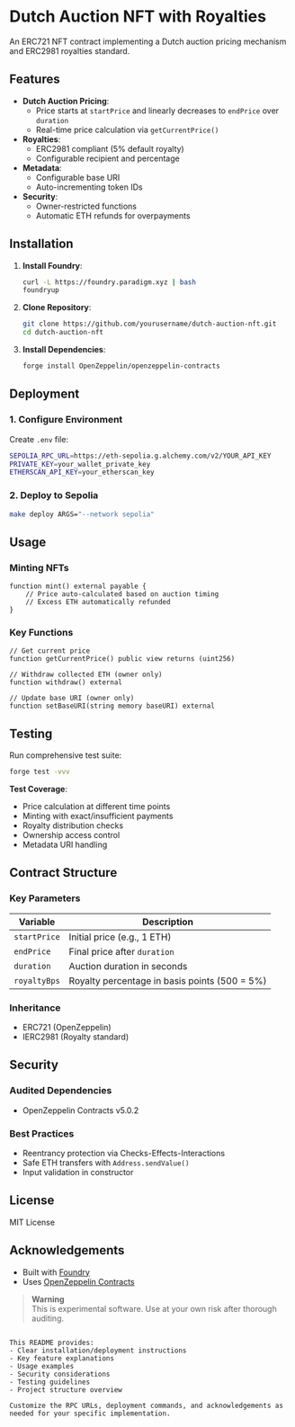 # Dutch Auction NFT with Royalties

An ERC721 NFT contract implementing a Dutch auction pricing mechanism and ERC2981 royalties standard.

## Features

- **Dutch Auction Pricing**:  
  - Price starts at `startPrice` and linearly decreases to `endPrice` over `duration`
  - Real-time price calculation via `getCurrentPrice()`
- **Royalties**: 
  - ERC2981 compliant (5% default royalty)
  - Configurable recipient and percentage
- **Metadata**: 
  - Configurable base URI
  - Auto-incrementing token IDs
- **Security**:
  - Owner-restricted functions
  - Automatic ETH refunds for overpayments

## Installation

1. **Install Foundry**:
   ```bash
   curl -L https://foundry.paradigm.xyz | bash
   foundryup
   ```

2. **Clone Repository**:
   ```bash
   git clone https://github.com/yourusername/dutch-auction-nft.git
   cd dutch-auction-nft
   ```

3. **Install Dependencies**:
   ```bash
   forge install OpenZeppelin/openzeppelin-contracts
   ```

## Deployment

### 1. Configure Environment
Create `.env` file:
```bash
SEPOLIA_RPC_URL=https://eth-sepolia.g.alchemy.com/v2/YOUR_API_KEY
PRIVATE_KEY=your_wallet_private_key
ETHERSCAN_API_KEY=your_etherscan_key
```

### 2. Deploy to Sepolia
```bash
make deploy ARGS="--network sepolia"
```

## Usage

### Minting NFTs
```solidity
function mint() external payable {
    // Price auto-calculated based on auction timing
    // Excess ETH automatically refunded
}
```

### Key Functions
```solidity
// Get current price
function getCurrentPrice() public view returns (uint256)

// Withdraw collected ETH (owner only)
function withdraw() external

// Update base URI (owner only)
function setBaseURI(string memory baseURI) external
```

## Testing
Run comprehensive test suite:
```bash
forge test -vvv
```

**Test Coverage**:
- Price calculation at different time points
- Minting with exact/insufficient payments
- Royalty distribution checks
- Ownership access control
- Metadata URI handling

## Contract Structure

### Key Parameters
| Variable | Description |
|----------|-------------|
| `startPrice` | Initial price (e.g., 1 ETH) |
| `endPrice` | Final price after `duration` |
| `duration` | Auction duration in seconds |
| `royaltyBps` | Royalty percentage in basis points (500 = 5%) |

### Inheritance
- ERC721 (OpenZeppelin)
- IERC2981 (Royalty standard)

## Security

### Audited Dependencies
- OpenZeppelin Contracts v5.0.2

### Best Practices
- Reentrancy protection via Checks-Effects-Interactions
- Safe ETH transfers with `Address.sendValue()`
- Input validation in constructor

## License
MIT License

## Acknowledgements
- Built with [Foundry](https://getfoundry.sh/)
- Uses [OpenZeppelin Contracts](https://openzeppelin.com/contracts/)

> **Warning**  
> This is experimental software. Use at your own risk after thorough auditing.
```

This README provides:
- Clear installation/deployment instructions
- Key feature explanations
- Usage examples
- Security considerations
- Testing guidelines
- Project structure overview

Customize the RPC URLs, deployment commands, and acknowledgements as needed for your specific implementation.
